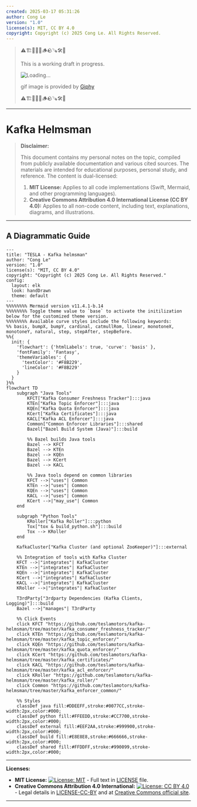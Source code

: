 ```yaml
---
created: 2025-03-17 05:31:26
author: Cong Le
version: "1.0"
license(s): MIT, CC BY 4.0
copyright: Copyright (c) 2025 Cong Le. All Rights Reserved.
---
```




> ⚠️🏗️🚧🦺🧱🪵🪨🪚🛠️👷
> 
> This is a working draft in progress.
> 
> ![Loading...](https://media1.giphy.com/media/v1.Y2lkPTc5MGI3NjExMjN1b3NuNGM2bHF2cm1pN3kyNzI0cTczcmdqcWluemZvNnZ6NHFtcCZlcD12MV9pbnRlcm5hbF9naWZfYnlfaWQmY3Q9Zw/yv9TitLk3J9bHofwWv/giphy.gif)
> 
> gif image is provided by [Giphy](https://giphy.com)
> 
> ⚠️🏗️🚧🦺🧱🪵🪨🪚🛠️👷

----



# Kafka Helmsman
> **Disclaimer:**
>
> This document contains my personal notes on the topic,
> compiled from publicly available documentation and various cited sources.
> The materials are intended for educational purposes, personal study, and reference.
> The content is dual-licensed:
> 1. **MIT License:** Applies to all code implementations (Swift, Mermaid, and other programming languages).
> 2. **Creative Commons Attribution 4.0 International License (CC BY 4.0):** Applies to all non-code content, including text, explanations, diagrams, and illustrations.
---


## A Diagrammatic Guide 


```mermaid
---
title: "TESLA - Kafka helmsman"
author: "Cong Le"
version: "1.0"
license(s): "MIT, CC BY 4.0"
copyright: "Copyright (c) 2025 Cong Le. All Rights Reserved."
config:
  layout: elk
  look: handDrawn
  theme: default
---
%%%%%%%% Mermaid version v11.4.1-b.14
%%%%%%%% Toggle theme value to `base` to activate the initilization below for the customized theme version.
%%%%%%%% Available curve styles include the following keywords:
%% basis, bumpX, bumpY, cardinal, catmullRom, linear, monotoneX, monotoneY, natural, step, stepAfter, stepBefore.
%%{
  init: {
    'flowchart': {'htmlLabels': true, 'curve': 'basis' },
    'fontFamily': 'Fantasy',
    'themeVariables': {
      'textColor': '#F8B229',
      'lineColor': '#F8B229'
    }
  }
}%%
flowchart TD
    subgraph "Java Tools"
        KFCT["Kafka Consumer Freshness Tracker"]:::java
        KTEn["Kafka Topic Enforcer"]:::java
        KQEn["Kafka Quota Enforcer"]:::java
        KCert["Kafka Certificates"]:::java
        KACL["Kafka ACL Enforcer"]:::java
        Common["Common Enforcer Libraries"]:::shared
        Bazel["Bazel Build System (Java)"]:::build

        %% Bazel builds Java tools
        Bazel --> KFCT
        Bazel --> KTEn
        Bazel --> KQEn
        Bazel --> KCert
        Bazel --> KACL

        %% Java tools depend on common libraries
        KFCT -->|"uses"| Common
        KTEn -->|"uses"| Common
        KQEn -->|"uses"| Common
        KACL -->|"uses"| Common
        KCert -->|"may_use"| Common
    end

    subgraph "Python Tools"
        KRoller["Kafka Roller"]:::python
        Tox["tox & build_python.sh"]:::build
        Tox --> KRoller
    end

    KafkaCluster["Kafka Cluster (and optional ZooKeeper)"]:::external

    %% Integration of tools with Kafka Cluster
    KFCT -->|"integrates"| KafkaCluster
    KTEn -->|"integrates"| KafkaCluster
    KQEn -->|"integrates"| KafkaCluster
    KCert -->|"integrates"| KafkaCluster
    KACL -->|"integrates"| KafkaCluster
    KRoller -->|"integrates"| KafkaCluster

    T3rdParty["3rdparty Dependencies (Kafka Clients, Logging)"]:::build
    Bazel -->|"manages"| T3rdParty

    %% Click Events
    click KFCT "https://github.com/teslamotors/kafka-helmsman/tree/master/kafka_consumer_freshness_tracker/"
    click KTEn "https://github.com/teslamotors/kafka-helmsman/tree/master/kafka_topic_enforcer/"
    click KQEn "https://github.com/teslamotors/kafka-helmsman/tree/master/kafka_quota_enforcer/"
    click KCert "https://github.com/teslamotors/kafka-helmsman/tree/master/kafka_certificates/"
    click KACL "https://github.com/teslamotors/kafka-helmsman/tree/master/kafka_acl_enforcer/"
    click KRoller "https://github.com/teslamotors/kafka-helmsman/tree/master/kafka_roller/"
    click Common "https://github.com/teslamotors/kafka-helmsman/tree/master/kafka_enforcer_common/"

    %% Styles
    classDef java fill:#DDEEFF,stroke:#0077CC,stroke-width:2px,color:#000;
    classDef python fill:#FFEEDD,stroke:#CC7700,stroke-width:2px,color:#000;
    classDef external fill:#EEF2AA,stroke:#999900,stroke-width:2px,color:#000;
    classDef build fill:#E8E8E8,stroke:#666666,stroke-width:2px,color:#000;
    classDef shared fill:#FFDDFF,stroke:#990099,stroke-width:2px,color:#000;

```




---
**Licenses:**

- **MIT License:**  [![License: MIT](https://img.shields.io/badge/License-MIT-yellow.svg)](LICENSE) - Full text in [LICENSE](LICENSE) file.
- **Creative Commons Attribution 4.0 International:** [![License: CC BY 4.0](https://licensebuttons.net/l/by/4.0/88x31.png)](LICENSE-CC-BY) - Legal details in [LICENSE-CC-BY](LICENSE-CC-BY) and at [Creative Commons official site](http://creativecommons.org/licenses/by/4.0/).

---

